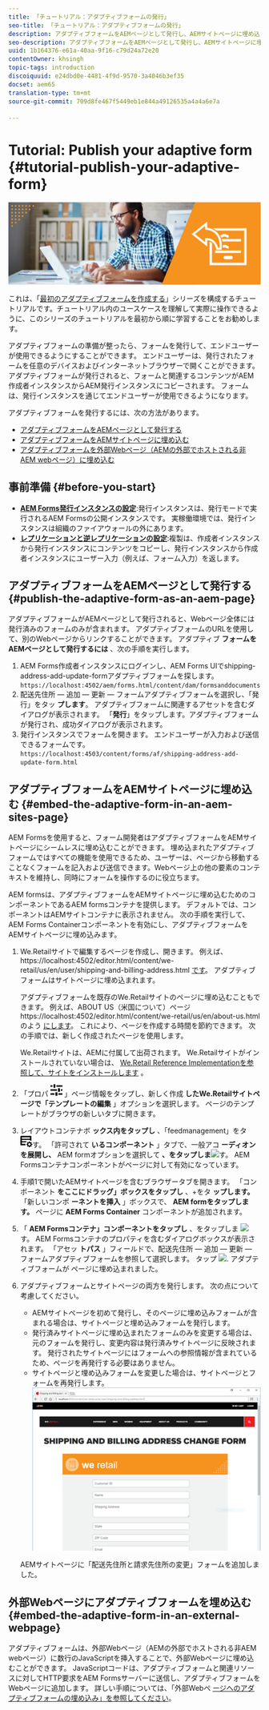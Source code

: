 ```yaml
---
title: 「チュートリアル：アダプティブフォームの発行」
seo-title: 「チュートリアル：アダプティブフォームの発行」
description: アダプティブフォームをAEMページとして発行し、AEMサイトページに埋め込む、外部Webページにアダプティブフォームを埋め込む
seo-description: アダプティブフォームをAEMページとして発行し、AEMサイトページに埋め込む、外部Webページにアダプティブフォームを埋め込む
uuid: 1b164376-e61a-40aa-9f16-c79d24a72e20
contentOwner: khsingh
topic-tags: introduction
discoiquuid: e24dbd0e-4481-4f9d-9570-3a4046b3ef35
docset: aem65
translation-type: tm+mt
source-git-commit: 709d8fe467f5449eb1e844a49126535a4a4a6e7a

---
```



# Tutorial: Publish your adaptive form {#tutorial-publish-your-adaptive-form}

![](do-not-localize/13-publish-your-adaptive-form-small.png)

これは、「[最初のアダプティブフォームを作成する](https://helpx.adobe.com/experience-manager/6-3/forms/using/create-your-first-adaptive-form.html)」シリーズを構成するチュートリアルです。チュートリアル内のユースケースを理解して実際に操作できるように、このシリーズのチュートリアルを最初から順に学習することをお勧めします。

アダプティブフォームの準備が整ったら、フォームを発行して、エンドユーザーが使用できるようにすることができます。 エンドユーザーは、発行されたフォームを任意のデバイスおよびインターネットブラウザーで開くことができます。 アダプティブフォームが発行されると、フォームと関連するコンテンツがAEM作成者インスタンスからAEM発行インスタンスにコピーされます。 フォームは、発行インスタンスを通じてエンドユーザーが使用できるようになります。

アダプティブフォームを発行するには、次の方法があります。

* [アダプティブフォームをAEMページとして発行する](../../forms/using/publish-your-adaptive-form.md#publish-the-adaptive-form-as-an-aem-page)
* [アダプティブフォームをAEMサイトページに埋め込む](#embed-the-adaptive-form-in-an-aem-sites-page)
* [アダプティブフォームを外部Webページ（AEMの外部でホストされる非AEM webページ）に埋め込む](../../forms/using/publish-your-adaptive-form.md)

## 事前準備 {#before-you-start}

* **[AEM Forms発行インスタンスの設定](https://helpx.adobe.com/experience-manager/6-3/forms/using/installing-configuring-aem-forms-osgi.html)**:発行インスタンスは、発行モードで実行されるAEM Formsの公開インスタンスです。 実稼働環境では、発行インスタンスは組織のファイアウォールの外にあります。
* **[レプリケーションと逆レプリケーションの設定](https://helpx.adobe.com/experience-manager/6-3/help/sites-deploying/replication.html)**:複製は、作成者インスタンスから発行インスタンスにコンテンツをコピーし、発行インスタンスから作成者インスタンスにユーザー入力（例えば、フォーム入力）を返します。

## アダプティブフォームをAEMページとして発行する {#publish-the-adaptive-form-as-an-aem-page}

アダプティブフォームがAEMページとして発行されると、Webページ全体には発行済みのフォームのみが含まれます。 アダプティブフォームのURLを使用して、別のWebページからリンクすることができます。 アダプティブ **フォームをAEMページとして発行するには** 、次の手順を実行します。

1. AEM Forms作成者インスタンスにログインし、AEM Forms UIでshipping-address-add-update-formアダプティブフォームを探します。
   `https://localhost:4502/aem/forms.html/content/dam/formsanddocuments`
1. 配送先住所 — 追加 — 更新 — フォームアダプティブフォームを選択し、「発行」をタッ **プします**。 アダプティブフォームに関連するアセットを含むダイアログが表示されます。 「**発行**」をタップします。アダプティブフォームが発行され、成功ダイアログが表示されます。
1. 発行インスタンスでフォームを開きます。 エンドユーザーが入力および送信できるフォームです。
   `https://localhost:4503/content/forms/af/shipping-address-add-update-form.html`

## アダプティブフォームをAEMサイトページに埋め込む {#embed-the-adaptive-form-in-an-aem-sites-page}

AEM Formsを使用すると、フォーム開発者はアダプティブフォームをAEMサイトページにシームレスに埋め込むことができます。 埋め込まれたアダプティブフォームではすべての機能を使用できるため、ユーザーは、ページから移動することなくフォームを記入および送信できます。Webページ上の他の要素のコンテキストを維持し、同時にフォームを操作するのに役立ちます。

AEM formsは、アダプティブフォームをAEMサイトページに埋め込むためのコンポーネントであるAEM formsコンテナを提供します。 デフォルトでは、コンポーネントはAEMサイトコンテナに表示されません。 次の手順を実行して、AEM Forms Containerコンポーネントを有効にし、アダプティブフォームをAEMサイトページに埋め込みます。

1. We.Retailサイトで編集するページを作成し、開きます。 例えば、https://localhost:4502/editor.html/content/we-retail/us/en/user/shipping-and-billing-address.html [です](https://localhost:4502/editor.html/content/we-retail/us/en/user/shipping-and-billing-address.html)。 アダプティブフォームはサイトページに埋め込まれます。

   アダプティブフォームを既存のWe.Retailサイトのページに埋め込むこともできます。 例えば、ABOUT US（米国について）ページhttps://localhost:4502/editor.html/content/we-retail/us/en/about-us.htmlのよう [にします](https://localhost:4502/editor.html/content/we-retail/us/en/about-us.html)。 これにより、ページを作成する時間を節約できます。 次の手順では、新しく作成されたページを使用します。

   We.Retailサイトは、AEMに付属して出荷されます。 We.Retailサイトがインストールされていない場合は、 [We.Retail Reference Implementationを参照して、サイトをインストールします](https://helpx.adobe.com/experience-manager/6-3/help/sites-developing/we-retail.html) 。

1. 「プロパ ![ティ](assets/properties.png) 」ページ情報をタップし、新しく作成 **したWe.Retailサイトページで「テンプレートの編集** 」オプションを選択します。 ページのテンプレートがブラウザの新しいタブに開きます。
1. レイアウトコンテナボ **ックス内をタップし** 、「feedmanagement」をタ ![ップしま](assets/feedmanagement.png)す。 「許可されて **いるコンポーネント** 」タブで、一般アコ **ーディオンを展開し、** AEM formオプションを選択して **、をタップしま**![](https://helpx.adobe.com/content/dam/help/en/aem-forms/icons/AEM_6_3_Forms_save.PNG)す。 AEM Formsコンテナコンポーネントがページに対して有効になっています。

1. 手順1で開いたAEMサイトページを含むブラウザータブを開きます。 「コンポーネント **をここにドラッグ」ボックスをタップし** 、+をタ **ップします。** 「新しいコンポ **ーネントを挿入** 」ボックスで、 **AEM formをタップします。** ページに **AEM Forms Container** コンポーネントが追加されます。
1. 「 **AEM Formsコンテナ」コンポーネントをタップし** 、をタップしま ![](https://helpx.adobe.com/content/dam/help/en/aem-forms/6-2/cmppr.png)す。 AEM Formsコンテナのプロパティを含むダイアログボックスが表示されます。 「アセッ **トパス** 」フィールドで、配送先住所 — 追加 — 更新 — フォームアダプティブフォームを参照して選択します。 タップ ![](https://helpx.adobe.com/content/dam/help/en/aem-forms/icons/AEM_6_3_Forms_save.PNG). アダプティブフォームが ページに埋め込まれました。
1. アダプティブフォームとサイトページの両方を発行します。 次の点について考慮してください。

   * AEMサイトページを初めて発行し、そのページに埋め込みフォームが含まれる場合は、サイトページと埋め込みフォームを発行します。
   * 発行済みサイトページに埋め込まれたフォームのみを変更する場合は、元のフォームを発行し、変更内容は発行済みサイトページに反映されます。 発行されたサイトページにはフォームへの参照情報が含まれているため、ページを再発行する必要はありません。
   * サイトページと埋め込みフォームを変更した場合は、サイトページとフォームを再発行します。
   ![aemサイトに埋め込む](assets/embed-in-aem-sites.png)

   AEMサイトページに「配送先住所と請求先住所の変更」フォームを追加しました。

## 外部Webページにアダプティブフォームを埋め込む {#embed-the-adaptive-form-in-an-external-webpage}

アダプティブフォームは、外部Webページ（AEMの外部でホストされる非AEM webページ）に数行のJavaScriptを挿入することで、外部Webページに埋め込むことができます。 JavaScriptコードは、アダプティブフォームと関連リソースに対してHTTP要求をAEM Formsサーバーに送信し、アダプティブフォームをWebページに追加します。 詳しい手順については、「外部Webペ [ージへのアダプティブフォームの埋め込み」を参照してください](/help/forms/using/embed-adaptive-form-external-web-page.md)。
